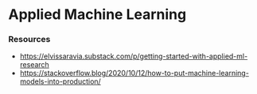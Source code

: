 # Applied Machine Learning

### Resources

- https://elvissaravia.substack.com/p/getting-started-with-applied-ml-research
- https://stackoverflow.blog/2020/10/12/how-to-put-machine-learning-models-into-production/